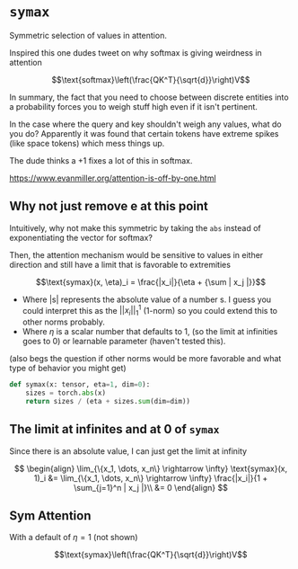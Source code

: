 # `symax`

Symmetric selection of values in attention.

Inspired this one dudes tweet on why softmax is giving weirdness in attention

$$\text{softmax}\left(\frac{QK^T}{\sqrt{d}}\right)V$$

In summary, the fact that you need to choose between discrete entities into a probability forces you to weigh stuff high even if it isn't pertinent.

In the case where the query and key shouldn't weigh any values, what do you do? Apparently it was found that certain tokens have extreme spikes (like space tokens) which mess things up.

The dude thinks a +1 fixes a lot of this in softmax.

https://www.evanmiller.org/attention-is-off-by-one.html

## Why not just remove e at this point

Intuitively, why not make this symmetric by taking the `abs` instead of exponentiating the vector for softmax?

Then, the attention mechanism would be sensitive to values in either direction and still have a limit that is favorable to extremities

$$\text{symax}(x, \eta)_i = \frac{|x_i|}{\eta + {\sum | x_j |}}$$

-   Where |s| represents the absolute value of a number s. I guess you could interpret this as the $||x_i||_1^1$ (1-norm) so you could extend this to other norms probably.
-   Where $\eta$ is a scalar number that defaults to 1, (so the limit at infinities goes to 0) or learnable parameter (haven't tested this).

(also begs the question if other norms would be more favorable and what type of behavior you might get)

```python
def symax(x: tensor, eta=1, dim=0):
    sizes = torch.abs(x)
    return sizes / (eta + sizes.sum(dim=dim))
```

## The limit at infinites and at 0 of `symax`

Since there is an absolute value, I can just get the limit at infinity

$$
\begin{align}
	\lim_{\{x_1, \dots, x_n\} \rightarrow \infty} \text{symax}(x, 1)_i
	 &= \lim_{\{x_1, \dots, x_n\} \rightarrow \infty} \frac{|x_i|}{1 + \sum_{j=1}^n | x_j |}\\
&= 0
\end{align}
$$

## Sym Attention

With a default of $\eta=1$ (not shown)

$$\text{symax}\left(\frac{QK^T}{\sqrt{d}}\right)V$$
